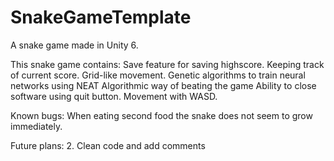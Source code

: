 # SnakeGameTemplate
A snake game made in Unity 6.

This snake game contains:
    Save feature for saving highscore.
    Keeping track of current score.
    Grid-like movement.
    Genetic algorithms to train neural networks using NEAT
    Algorithmic way of beating the game
    Ability to close software using quit button.
    Movement with WASD.

Known bugs:
    When eating second food the snake does not seem to grow immediately.


Future plans:
    2. Clean code and add comments
